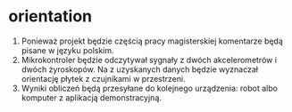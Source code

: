 # orientation

1. Ponieważ projekt będzie częścią pracy magisterskiej komentarze będą pisane w języku polskim. 
2. Mikrokontroler będzie odczytywał sygnały z dwóch akcelerometrów i dwóch żyroskopów. Na z uzyskanych danych będzie wyznaczał
  orientację płytek z czujnikami w przestrzeni.
3. Wyniki obliczeń będą przesyłane do kolejnego urządzenia: robot albo komputer z aplikacją demonstracyjną.
